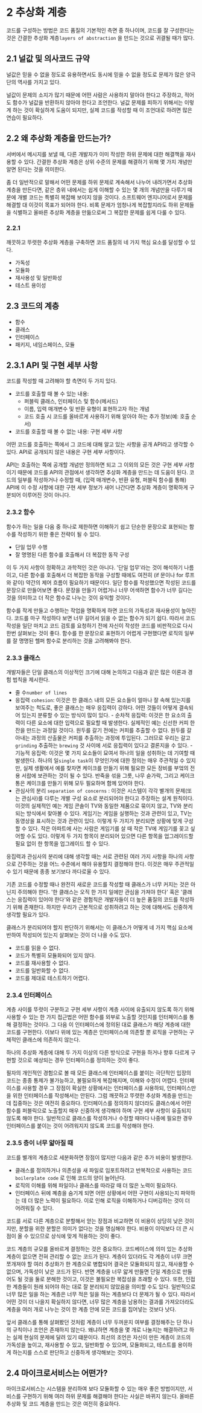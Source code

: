 # 2 추상화 계층

코드를 구성하는 방법은 코드 품질의 기본적인 측면 중 하나이며, 코드를 잘 구성한다는 것은 간결한 추상화 계층`layers of abstraction` 을 만드는 것으로 귀결될 때가 많다. 

## 2.1 널값 및 의사코드 규약

널값은 믿을 수 없을 정도로 유용하면서도 동시에 믿을 수 없을 정도로 문제가 많은 양극단의 역사를 가지고 있다.

널값이 문제의 소지가 많기 때문에 어떤 사람은 사용하지 말아야 한다고 주장하고, 적어도 함수가 널값을 반환하지 않아야 한다고 조언한다. 널값 문제를 피하기 위해서는 이렇게 하는 것이 확실하게 도움이  되지만, 실제 코드를 작성할 때 이 조언대로 하려면 많은 연습이 필요하다.

## 2.2 왜 추상화 계층을 만드는가?

서버에서 메시지를 보낼 때, 다른 개발자가 이미 작성한 하위 문제에 대한 해결책을 재사용할 수 있다. 간결한 추상화 계층은 상위 수준의 문제를 해결하기 위해 몇 가지 개념만 알면 된다는 것을 의미한다.

좀 더 일반적으로 말해서 어떤 문제를 하위 문제로 계속해서 나누어 내려가면서 추상화 계층을 만든다면, 같은 층위 내에서는 쉽게 이해할 수 있는 몇 개의 개념만을 다루기 때문에 개별 코드는 특별히 복잡해 보이지 않을 것이다. 소프트웨어 엔지니어로서 문제를 해결할 대 이것이 목표가 되어야 한다. 비록 문제가 엄청나게 복잡할지라도 하위 문제들을 식별하고 올바른 추상화 계층을 만듦으로써 그 복잡한 문제를 쉽게 다룰 수 있다.

### 2.2.1

깨끗하고 뚜렷한 추상화 계층을 구축하면 코드 품질의 네 가지 핵심 요소를 달성할 수 있다.

- 가독성
- 모듈화
- 재사용성 및 일반화성
- 테스트 용이성

## 2.3 코드의 계층

- 함수
- 클래스
- 인터페이스
- 패키지, 네임스페이스, 모듈

## 2.3.1 API 및 구현 세부 사항

코드를 작성할 때 고려해야 할 측면이 두 가지 있다.

- 코드를 호출할 때 볼 수 있는 내용:
	- 퍼블릭 클래스, 인터페이스 및 함수(메서드)
	- 이름, 입력 매개변수 및 반환 유형이 표현하고자 하는 개념
	- 코드 호출 시 코드를 올바르게 사용하기 위해 알아야 하는 추가 정보(예: 호출 순서)
- 코드를 호출할 때 볼 수 없는 내용: 구현 세부 사항

어떤 코드를 호출하는 쪽에서 그 코드에 대해 알고 있는 사항을 공개 API라고 생각할 수 있다. API로 공개되지 않은 내용은 구현 세부 사항이다.

API는 호출하는 쪽에 공개할 개념만 정의하면 되고 그 이외의 모든 것은 구현 세부 사항이기 때문에 코드를 API의 관점에서 생각하면 추상화 계층을 만드는 데 도움이 된다. 코드의 일부를 작성하거나 수정할 때, (입력 매개변수, 반환 유형,  퍼블릭 함수를 통해) API에 이 수정 사항에 대한 구현 세부 정보가 새어 나간다면 추상화 계층이 명확하게 구분되어 이루어진 것이 아니다.

### 2.3.2 함수

함수가 하는 일을 다음 중 하나로 제한하면 이해하기 쉽고 단순한 문장으로 표현되는 함수를 작성하기 위한 좋은 전략이 될 수 있다.

- 단일 업무 수행
- 잘 명명된 다른 함수를 호출해서 더 복잡한 동작 구성

이 두 가지 사항이 정확하고 과학적인 것은 아니다. '단일 업무'라는 것이 해석하기 나름이고, 다른 함수를 호출해서 더 복잡한 동작을 구성할 때에도 여전히 (if 문이나 for 루프와 같이) 약간의 제어 흐름이 필요하기 때문이다. 일단 함수를 작성했으면 작성된 코드를 문장으로 만들어보면 좋다. 문장을 만들기 어렵거나 너무 어색하면 함수가 너무 길다는 것을 의미하고 더 작은 함수로 나누는 것이 유익할 것이다.

함수를 작게 만들고 수행하는 작업을 명확하게 하면 코드의 가독성과 재사용성이 높아진다. 코드를 마구 작성하다 보면 너무 길어서 읽을 수 없는 함수가 되기 쉽다. 따라서 코드 작성을 일단 마치고 코드 검토를 요청하기 전에 자신이 작성한 코드를 비판적으로 다시 한번 살펴보는 것이 좋다. 함수를 한 문장으로 표현하기 어렵게 구현했다면 로직의 일부를 잘 명명된 헬퍼 함수로 분리하는 것을 고려해봐야 한다.

### 2.3.3 클래스

개발자들은 단일 클래스의 이상적인 크기에 대해 논의하고 다음과 같은 많은 이론과 경험 법칙을 제시한다.

- 줄 수`number of lines` 
- 응집력 `cohesion`:
	이것은 한 클래스 내의 모든 요소들이 얼마나 잘 속해 있는지를 보여주는 척도로, 좋은 클래스는 매우 응집력이 강하다. 어떤 것들이 어떻게 결속되어 있는지 분류할 수 있는 방식이 많이 있다.
		- 순차적 응집력:
			이것은 한 요소의 출력이 다른 요소에 대한 입력으로 필요할 때 발생한다. 실제적인 예는 신선한 커피 한 잔을 만드는 과정일 것이다. 원두를 갈기 전에는 커피를 추출할 수 없다. 원두를 갈아내는 과정의 산출물은 커피를 추출하는 과정에 투입된다. 그러므로 우리는 갈고`grinding` 추출하는 `brewing` 것 사이에 서로 응집력이 있다고 결론지을 수 있다.
		- 기능적 응집력:
			이것은 몇 가지 요소들이 묘여서 하나의 일을 성취하는 데 기여할 때 발생한다. 하나의 일`single task`이 무엇인가에 대한 정의는 매우 주관적일 수 있지만, 실제 생활에서 예를 찾자면 케이크를 만들기 위해 필요한 모든 장비를 부엌의 전용 서랍에 보관하는 것이 될 수 있다. 반죽을 섞을 그릇, 나무 숟가락, 그리고 케이크 통은 케이크를 만들기 위해 모두 필요하며 함께 있어야 한다.
- 관심사의 분리 `separation of concerns` :
	이것은 시스템이 각각 별개의 문제(또는 관심사)를 다루는 개별 구성 요소로 분리되어야 한다고 주장하는 설계 원칙이다. 이것의 실제적인 예는 게임 콘솔이 TV와 동일한 제품으로 묶이지 않고, TV와 분리되는 방식에서 찾아볼 수 있다. 게임기는 게임을 실행하는 것과 관련이 있고, TV는 동영상을 표시하는 것과 관련이 있다. 이렇게 두 가지가 분리되면 상황에 맞게 구성할 수 있다. 작은 아파트에 사는 사람은 게임기를 살 때 작은 TV에 게임기를 꽂고 싶어할 수도 있다. 이렇게 두 가지 항목이 분리되어 있으면 다른 항목을 업그레이드할 필요 없이 한  항목을 업그레이드 할 수 있다.

응집력과 관심사의 분리에 대해 생각할 때는 서로 관련된 여러 가지 사항을 하나의 사항으로 간주하는 것을 어느 수준에서 해야 유용할지 결정해야 한다. 이것은 매우 주관적일 수 있기 때문에 종종 보기보다 까다로울 수 있다.

기존 코드를 수정할 때나 완전히 새로운 코드를 작성할 때 클래스가 너무 커지는 것은 아닌지 주의해야 한다.
'한 클래스는 오직 한 가지 일에만 관심을 가져야 한다' 혹은 '클래스는 응집력이 있어야 한다'와 같은 경험칙은 개발자들이 더 높은 품질의 코드를 작성하기 위해 존재한다. 하지만 우리가 근본적으로 성취하려고 하는 것에 대해서도 신중하게 생각할 필요가 있다.

클래스가 분리되어야 할지 판단하기 위해서는 이 클래스가 어떻게 네 가지 핵심 요소에 반하여 작성되어 있는지 살펴보는 것이 더 나을 수도 있다.

- 코드를 읽을 수 없다.
- 코드가 특별히 모듈화되어 있지 않다.
- 코드를 재사용할 수 없다.
- 코드를 일반화할 수 없다.
- 코드를 제대로 테스트하기 어렵다.

### 2.3.4 인터페이스

계층 사이를 뚜렷이 구분하고 구현 세부 사항이 계층 사이에 유출되지 않도록 하기 위해 사용할 수 있는 한 가지 접근법은 어떤 함수를 외부로 노출할 것인지를 인터페이스를 통해 결정하는 것이다. 그 다음 이 인터페이스에 정의된 대로 클래스가 해당 계층에 대한 코드를 구현한다. 이보다 위에 있는 계층은 인터페이스에 의존할 뿐 로직을 구현하는 구체적인 클래스에 의존하지 않는다.

하나의 추상화 계층에 대해 두 가지 이상의 다른 방식으로 구현을 하거나 향후 다르게 구현할 것으로 예상되는 경우 인터페이스를 정의하는 것이 좋다.

 필자의 개인적인 경험으로 볼 때 모든 클래스에 인터페이스를 붙이는 극단적인 입장의 코드는 종종 통제가 불가능하고, 불필요하게 복잡해지며, 이해와 수정이 어렵다. 인터페이스를 사용할 경우 그 장점이 확실한 상황에서는 인터페이스를 사용하되, 인터페이스만을 위한 인터페이스를 작성해서는 안된다. 그럼 깨끗하고 뚜렷한 추상화 계층을 만드는 데 집중하는 것은 여전히 중요하다. 인터페이스를 정의하지 않더라도 클래스에서 어떤 함수를 퍼블릭으로 노출할지 매우 신중하게 생각해야 하며 구현 세부 사항이 유출되지 않도록 해야 한다. 일반적으로 클래스를 작성하거나 수정할 때마다 나중에 필요한 경우 인터페이스를 붙이는 것이 어려워지지 않도록 코드를 작성해야 한다.

### 2.3.5 층이 너무 얇아질 때

코드를 별개의 계층으로 세분화하면 장점이 많지만 다음과 같은 추가 비용이 발생한다.

- 클래스를 정의하거나 의존성을 새 파일로 임포트하려고 반복적으로 사용하는 코드 `boilerplate code` 로 인해 코드의 양이 늘어난다.
- 로직의 이해를 위해 파일이나 클래스를 따라갈 때 더 많은 노력이 필요하다.
- 인터페이스 뒤에 꼐층을 숨기게 되면 어떤 상황에서 어떤 구현이 사용되는지 파악하는 데 더 많은 노력이 필요하다. 이로 인해 로직을 이해하거나 디버깅하는 것이 더 어려워질 수 있다.

코드를 서로 다른 계층으로 분할해서 얻는 장점과 비교하면 이 비용이 상당히 낮은 것이지만, 분할을 위한 분할은 의미가 없다는 것을 명심해야 한다. 비용이 이익보다 더 큰 시점이 올 수 있으므로 상식에 맞게 적용하는 것이 좋다.

코드 계층의 규모를 올바르게 결정하는 것은 중요하다. 코드베이스에 의미 있는 추상화 계층이 없으면 전혀 관리할 수 없는 코드가 된다. 계층이 있더라도 각 계층이 너무 크면 쪼개져야 할 여러 추상화가 한 계층으로 병합되어 결국은 모듈화되지 않고, 재사용할 수 없으며, 가독성이 낮은 코드가 된다. 반면 계층을 너무 얇게 만들면 단일 계층으로 만들어도 될 것을 둘로 분해한 것이고, 이것은 불필요한 복잡성을 초래할 수 있다. 또한, 인접한 계층들이 원래 되어야 하는 대로 잘 분리되지 않았음을 의미할 수도 있다. 일반적으로 너무 많은 일을 하는 계층은 너무 적은 일을 하는 계층보다 더 문제가 될 수 있다. 따라서 어떤 것이 더 나을지 확실하지 않다면, 너무 많은 계층을 남용하는 결과를 가져오더라도 계층을 여러 개로 나누는 것이 한 계층 안에 모든 코드를 집어넣는 것보다 낫다.

앞서 클래스를 통해 살펴봤던 것처럼 계층이 너무 두꺼운지 여부를 결정해주는 단 하나의 규칙이나 조언은 존재하지 않는다. 왜냐하면 계층을 몇 개로 나눌지는 해결하려고 하는 실제 현실의 문제에 달려 있기 떄문이다. 최선의 조언은 자신이 만든 계층이 코드의 가독성을 높이고, 재사용할 수 있고, 일반화할 수 있으며, 모듈화되고, 테스트를 용이하게 하는지를 스스로 판단하고 신중하게 생각해보는 것이다.

## 2.4 마이크로서비스는 어떤가?

마이크로서비스는 시스템을 분리하여 보다 모듈화할 수 있는 매우 좋은 방법이지만, 서비스를 구현하기 위해 여러 하위 문제를 해결해야 한다는 사실은 바뀌지 않는다. 올바른 추상화 및 코드 계층을 만드는 것은 여전히 중요하다.















